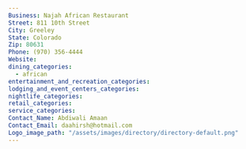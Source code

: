 ```yaml
---
Business: Najah African Restaurant
Street: 811 10th Street
City: Greeley
State: Colorado
Zip: 80631
Phone: (970) 356-4444
Website:
dining_categories:
  - african
entertainment_and_recreation_categories:
lodging_and_event_centers_categories:
nightlife_categories:
retail_categories:
service_categories:
Contact_Name: Abdiwali Amaan
Contact_Email: daahirsh@hotmail.com
Logo_image_path: "/assets/images/directory/directory-default.png"
---
```



